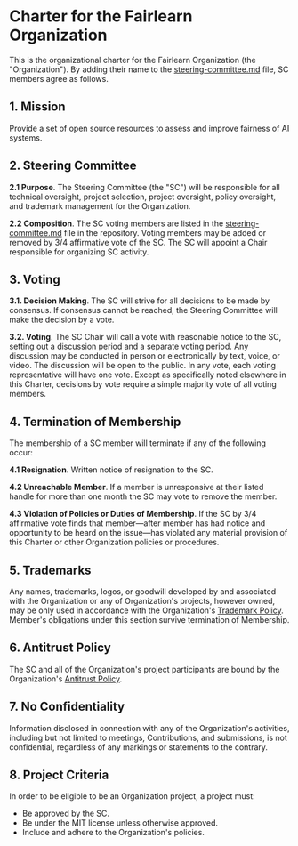 # Charter for the Fairlearn Organization

This is the organizational charter for the Fairlearn Organization (the "Organization").
By adding their name to the [steering-committee.md](https://github.com/fairlearn/governance/steering-committee.md) file,
SC members agree as follows.

## 1. Mission

Provide a set of open source resources to assess and improve fairness of AI systems.

## 2. Steering Committee

**2.1 Purpose**. The Steering Committee (the "SC") will be responsible for all technical oversight, project selection, project oversight, policy oversight, and trademark management for the Organization.

**2.2 Composition**. The SC voting members are listed in the [steering-committee.md](https://github.com/fairlearn/governance/steering-committee.md) file in the repository.
Voting members may be added or removed by 3/4 affirmative vote of the SC.
The SC will appoint a Chair responsible for organizing SC activity.

## 3. Voting

**3.1. Decision Making**. The SC will strive for all decisions to be made by consensus. If consensus cannot be reached, the Steering Committee will make the decision by a vote.

**3.2. Voting**. The SC Chair will call a vote with reasonable notice to the SC, setting out a discussion period and a separate voting period. Any discussion may be conducted in person or electronically by text, voice, or video. The discussion will be open to the public. In any vote, each voting representative will have one vote. Except as specifically noted elsewhere in this Charter, decisions by vote require a simple majority vote of all voting members.

## 4. Termination of Membership

The membership of a SC member will terminate if any of the following occur:

**4.1 Resignation**. Written notice of resignation to the SC.

**4.2 Unreachable Member**. If a member is unresponsive at their listed handle for more than one month the SC may vote to remove the member.

**4.3 Violation of Policies or Duties of Membership**. If the SC by 3/4 affirmative vote finds that member&mdash;after member has had notice and opportunity to be heard on the issue&mdash;has violated any material provision of this Charter or other Organization policies or procedures.

## 5. Trademarks

Any names, trademarks, logos, or goodwill developed by and associated with the Organization or any of Organization's projects, however owned, may be only used in accordance with the Organization's [Trademark Policy](https://github.com/fairlearn/governance/trademarks.md). Member's obligations under this section survive termination of Membership.

## 6. Antitrust Policy

The SC and all of the Organization's project participants are bound by the Organization's [Antitrust Policy](https://github.com/fairlearn/governance/antitrust-policy.md).

## 7. No Confidentiality

Information disclosed in connection with any of the Organization's activities, including but not limited to meetings, Contributions, and submissions, is not confidential, regardless of any markings or statements to the contrary.

## 8. Project Criteria

In order to be eligible to be an Organization project, a project must:

* Be approved by the SC.
* Be under the MIT license unless otherwise approved.
* Include and adhere to the Organization's policies.
